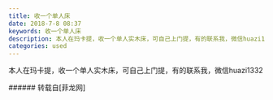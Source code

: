 ```yaml
---
title: 收一个单人床
date: 2018-7-8 08:37
keywords: 收一个单人床
description: 本人在玛卡提，收一个单人实木床，可自己上门提，有的联系我，微信huazi1332
categories: used
---
```

<td class="t_f" id="postmessage_1490525">

本人在玛卡提，收一个单人实木床，可自己上门提，有的联系我，微信huazi1332<br/>
</td>
###### 转载自[菲龙网]